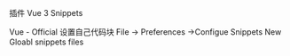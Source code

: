 插件
Vue 3 Snippets

Vue - Official
设置自己代码块
File -> Preferences ->Configue Snippets New Gloabl snippets files